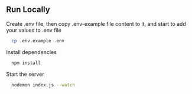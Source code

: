 ## Run Locally

Create .env file, then copy .env-example file content to it, and start to add your values to .env file

```bash
  cp .env.example .env
```

Install dependencies

```bash
  npm install
```

Start the server

```bash
  nodemon index.js --watch
```

